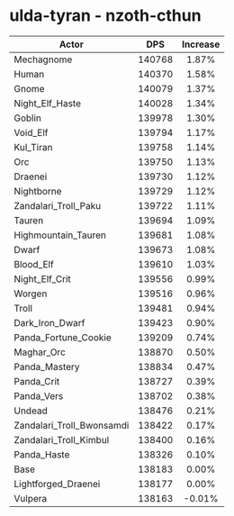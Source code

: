 # ulda-tyran - nzoth-cthun
| Actor | DPS | Increase |
|---|:---:|:---:|
|Mechagnome|140768|1.87%|
|Human|140370|1.58%|
|Gnome|140079|1.37%|
|Night_Elf_Haste|140028|1.34%|
|Goblin|139978|1.30%|
|Void_Elf|139794|1.17%|
|Kul_Tiran|139758|1.14%|
|Orc|139750|1.13%|
|Draenei|139730|1.12%|
|Nightborne|139729|1.12%|
|Zandalari_Troll_Paku|139722|1.11%|
|Tauren|139694|1.09%|
|Highmountain_Tauren|139681|1.08%|
|Dwarf|139673|1.08%|
|Blood_Elf|139610|1.03%|
|Night_Elf_Crit|139556|0.99%|
|Worgen|139516|0.96%|
|Troll|139481|0.94%|
|Dark_Iron_Dwarf|139423|0.90%|
|Panda_Fortune_Cookie|139209|0.74%|
|Maghar_Orc|138870|0.50%|
|Panda_Mastery|138834|0.47%|
|Panda_Crit|138727|0.39%|
|Panda_Vers|138702|0.38%|
|Undead|138476|0.21%|
|Zandalari_Troll_Bwonsamdi|138422|0.17%|
|Zandalari_Troll_Kimbul|138400|0.16%|
|Panda_Haste|138326|0.10%|
|Base|138183|0.00%|
|Lightforged_Draenei|138177|0.00%|
|Vulpera|138163|-0.01%|
